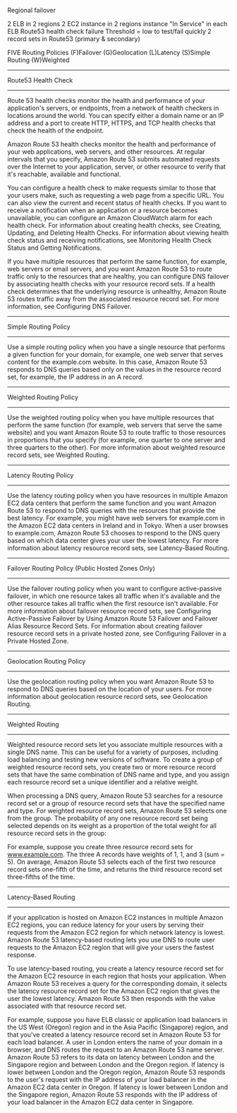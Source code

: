 Regional failover

2 ELB in 2 regions
2 EC2 instance in 2 regions
instance "In Service" in each ELB
Route53 health check
failure Threshold = low to test/fail quickly
2 record sets in Route53 (primary & secondary)

FIVE Routing Policies 
(F)Failover
(G)Geolocation
(L)Latency
(S)Simple Routing
(W)Weighted

********************
Route53 Health Check
********************
Route 53 health checks monitor the health and performance of your application's servers, or endpoints, from a network of health checkers in locations around the world. You can specify either a domain name or an IP address and a port to create HTTP, HTTPS, and TCP health checks that check the health of the endpoint.

Amazon Route 53 health checks monitor the health and performance of your web applications, web servers, and other resources. At regular intervals that you specify, Amazon Route 53 submits automated requests over the Internet to your application, server, or other resource to verify that it's reachable, available and functional.

You can configure a health check to make requests similar to those that your users make, such as requesting a web page from a specific URL. You can also view the current and recent status of health checks. If you want to receive a notification when an application or a resource becomes unavailable, you can configure an Amazon CloudWatch alarm for each health check. For information about creating health checks, see Creating, Updating, and Deleting Health Checks. For information about viewing health check status and receiving notifications, see Monitoring Health Check Status and Getting Notifications.

If you have multiple resources that perform the same function, for example, web servers or email servers, and you want Amazon Route 53 to route traffic only to the resources that are healthy, you can configure DNS failover by associating health checks with your resource record sets. If a health check determines that the underlying resource is unhealthy, Amazon Route 53 routes traffic away from the associated resource record set. For more information, see Configuring DNS Failover.

*********************
Simple Routing Policy
*********************
Use a simple routing policy when you have a single resource that performs a given function for your domain, for example, one web server that serves content for the example.com website. In this case, Amazon Route 53 responds to DNS queries based only on the values in the resource record set, for example, the IP address in an A record.

***********************
Weighted Routing Policy
***********************
Use the weighted routing policy when you have multiple resources that perform the same function (for example, web servers that serve the same website) and you want Amazon Route 53 to route traffic to those resources in proportions that you specify (for example, one quarter to one server and three quarters to the other). For more information about weighted resource record sets, see Weighted Routing.

**********************
Latency Routing Policy
**********************
Use the latency routing policy when you have resources in multiple Amazon EC2 data centers that perform the same function and you want Amazon Route 53 to respond to DNS queries with the resources that provide the best latency. For example, you might have web servers for example.com in the Amazon EC2 data centers in Ireland and in Tokyo. When a user browses to example.com, Amazon Route 53 chooses to respond to the DNS query based on which data center gives your user the lowest latency. For more information about latency resource record sets, see Latency-Based Routing.

**************************************************
Failover Routing Policy (Public Hosted Zones Only)
**************************************************
Use the failover routing policy when you want to configure active-passive failover, in which one resource takes all traffic when it's available and the other resource takes all traffic when the first resource isn't available. For more information about failover resource record sets, see Configuring Active-Passive Failover by Using Amazon Route 53 Failover and Failover Alias Resource Record Sets. For information about creating failover resource record sets in a private hosted zone, see Configuring Failover in a Private Hosted Zone.

**************************
Geolocation Routing Policy
**************************
Use the geolocation routing policy when you want Amazon Route 53 to respond to DNS queries based on the location of your users. For more information about geolocation resource record sets, see Geolocation Routing.

****************
Weighted Routing
****************
Weighted resource record sets let you associate multiple resources with a single DNS name. This can be useful for a variety of purposes, including load balancing and testing new versions of software. To create a group of weighted resource record sets, you create two or more resource record sets that have the same combination of DNS name and type, and you assign each resource record set a unique identifier and a relative weight.

When processing a DNS query, Amazon Route 53 searches for a resource record set or a group of resource record sets that have the specified name and type. For weighted resource record sets, Amazon Route 53 selects one from the group. The probability of any one resource record set being selected depends on its weight as a proportion of the total weight for all resource record sets in the group:


For example, suppose you create three resource record sets for www.example.com. The three A records have weights of 1, 1, and 3 (sum = 5). On average, Amazon Route 53 selects each of the first two resource record sets one-fifth of the time, and returns the third resource record set three-fifths of the time.

*********************
Latency-Based Routing
*********************
If your application is hosted on Amazon EC2 instances in multiple Amazon EC2 regions, you can reduce latency for your users by serving their requests from the Amazon EC2 region for which network latency is lowest. Amazon Route 53 latency-based routing lets you use DNS to route user requests to the Amazon EC2 region that will give your users the fastest response.

To use latency-based routing, you create a latency resource record set for the Amazon EC2 resource in each region that hosts your application. When Amazon Route 53 receives a query for the corresponding domain, it selects the latency resource record set for the Amazon EC2 region that gives the user the lowest latency. Amazon Route 53 then responds with the value associated with that resource record set.

For example, suppose you have ELB classic or application load balancers in the US West (Oregon) region and in the Asia Pacific (Singapore) region, and that you've created a latency resource record set in Amazon Route 53 for each load balancer. A user in London enters the name of your domain in a browser, and DNS routes the request to an Amazon Route 53 name server. Amazon Route 53 refers to its data on latency between London and the Singapore region and between London and the Oregon region. If latency is lower between London and the Oregon region, Amazon Route 53 responds to the user's request with the IP address of your load balancer in the Amazon EC2 data center in Oregon. If latency is lower between London and the Singapore region, Amazon Route 53 responds with the IP address of your load balancer in the Amazon EC2 data center in Singapore.
